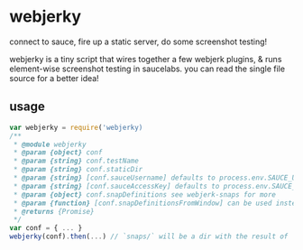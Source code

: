 # webjerky

connect to sauce, fire up a static server, do some screenshot testing!

webjerky is a tiny script that wires together a few webjerk plugins, & runs element-wise screenshot testing in saucelabs.  you can read the single file source for a better idea!

## usage

```js
var webjerky = require('webjerky)
/**
 * @module webjerky
 * @param {object} conf
 * @param {string} conf.testName
 * @param {string} conf.staticDir
 * @param {string} [conf.sauceUsername] defaults to process.env.SAUCE_USERNAME
 * @param {string} [conf.sauceAccessKey] defaults to process.env.SAUCE_ACCESS_KEY
 * @param {object} conf.snapDefinitions see webjerk-snaps for more
 * @param {function} [conf.snapDefinitionsFromWindow] can be used instead of snap snapDefinitions. see webjerk-snaps for more
 * @returns {Promise}
 */
var conf = { ... }
webjerky(conf).then(...) // `snaps/` will be a dir with the result of `webjerk-snaps` within!
```
